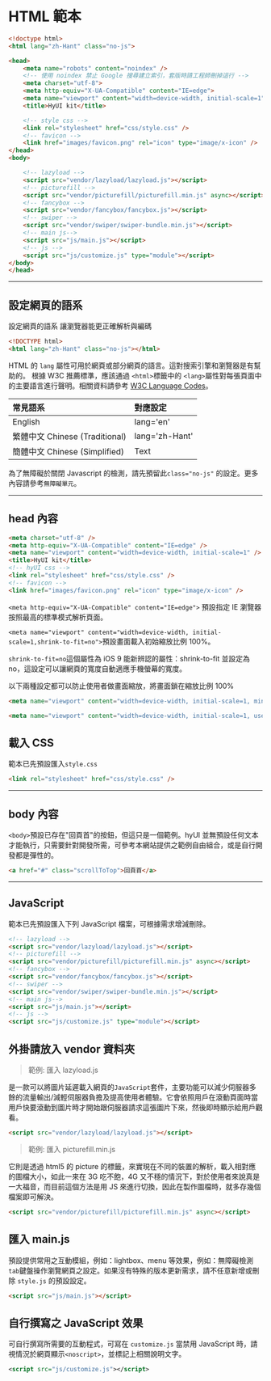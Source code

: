 # HTML 範本

```html
<!doctype html>
<html lang="zh-Hant" class="no-js">

<head>
    <meta name="robots" content="noindex" />
    <!-- 使用 noindex 禁止 Google 搜尋建立索引，套版時請工程師刪掉這行 -->
    <meta charset="utf-8">
    <meta http-equiv="X-UA-Compatible" content="IE=edge">
    <meta name="viewport" content="width=device-width, initial-scale=1">
    <title>HyUI kit</title>

    <!-- style css -->
    <link rel="stylesheet" href="css/style.css" />
    <!-- favicon -->
    <link href="images/favicon.png" rel="icon" type="image/x-icon" />
</head>
<body>

    <!-- lazyload -->
    <script src="vendor/lazyload/lazyload.js"></script>
    <!-- picturefill -->
    <script src="vendor/picturefill/picturefill.min.js" async></script>
    <!-- fancybox -->
    <script src="vendor/fancybox/fancybox.js"></script>
    <!-- swiper -->
    <script src="vendor/swiper/swiper-bundle.min.js"></script>
    <!-- main js-->
    <script src="js/main.js"></script>
    <!-- js -->
    <script src="js/customize.js" type="module"></script>
</body>
</head>

```

---

## 設定網頁的語系

設定網頁的語系 讓瀏覽器能更正確解析與編碼

```html
<!DOCTYPE html>
<html lang="zh-Hant" class="no-js"></html>
```

HTML 的 `lang` 屬性可用於網頁或部分網頁的語言。這對搜索引擎和瀏覽器是有幫助的。 根據 W3C 推薦標準，應該通過 `<html>`標籤中的 `<lang>`屬性對每張頁面中的主要語言進行聲明。相關資料請參考 [W3C Language Codes](https://www.w3schools.com/tags/ref_language_codes.asp)。

| 常見語系                       | 對應設定       |
| :----------------------------- | :------------- |
| English                        | lang='en'      |
| 繁體中文 Chinese (Traditional) | lang='zh-Hant' |
| 簡體中文 Chinese (Simplified)  | Text           |

為了無障礙於關閉 Javascript 的檢測，請先預留此`class="no-js"` 的設定。更多內容請參考`無障礙單元`。

---

## head 內容

```html
<meta charset="utf-8" />
<meta http-equiv="X-UA-Compatible" content="IE=edge" />
<meta name="viewport" content="width=device-width, initial-scale=1" />
<title>HyUI kit</title>
<!-- hyUI css -->
<link rel="stylesheet" href="css/style.css" />
<!-- favicon -->
<link href="images/favicon.png" rel="icon" type="image/x-icon" />
```

`<meta http-equiv="X-UA-Compatible" content="IE=edge">` 預設指定 IE 瀏覽器按照最高的標準模式解析頁面。

`<meta name="viewport" content="width=device-width, initial-scale=1,shrink-to-fit=no">`預設畫面載入初始縮放比例 100%。

`shrink-to-fit=no`這個屬性為 iOS 9 能新辨認的屬性：shrink-to-fit 並設定為 no，這設定可以讓網頁的寬度自動適應手機螢幕的寬度。

以下兩種設定都可以防止使用者做畫面縮放，將畫面鎖在縮放比例 100%

```html
<meta name="viewport" content="width=device-width, initial-scale=1, minimum-scale=1, maximum-scale=1" />
```

```html
<meta name="viewport" content="width=device-width, initial-scale=1, user-scalable=no" />
```

## 載入 CSS

範本已先預設匯入`style.css`

```html
<link rel="stylesheet" href="css/style.css" />
```

---

## body 內容

`<body>`預設已存在"回頁首"的按鈕，但這只是一個範例。hyUI 並無預設任何文本才能執行，只需要針對開發所需，可參考本網站提供之範例自由組合，或是自行開發都是彈性的。

```html
<a href="#" class="scrollToTop">回頁首</a>
```

---

## JavaScript

範本已先預設匯入下列 JavaScript 檔案，可根據需求增減刪除。

```html
<!-- lazyload -->
<script src="vendor/lazyload/lazyload.js"></script>
<!-- picturefill -->
<script src="vendor/picturefill/picturefill.min.js" async></script>
<!-- fancybox -->
<script src="vendor/fancybox/fancybox.js"></script>
<!-- swiper -->
<script src="vendor/swiper/swiper-bundle.min.js"></script>
<!-- main js-->
<script src="js/main.js"></script>
<!-- js -->
<script src="js/customize.js" type="module"></script>
```

## 外掛請放入 vendor 資料夾

> 範例: 匯入 lazyload.js

是一款可以將圖片延遲載入網頁的`JavaScript`套件，主要功能可以減少伺服器多餘的流量輸出/減輕伺服器負擔及提高使用者體驗。它會依照用戶在滾動頁面時當用戶快要滾動到圖片時才開始跟伺服器請求這張圖片下來，然後即時顯示給用戶觀看。

```html
<script src="vendor/lazyload/lazyload.js"></script>
```

> 範例: 匯入 picturefill.min.js

它則是透過 html5 的 picture 的標籤，來實現在不同的裝置的解析，載入相對應的圖檔大小，如此一來在 3G 吃不飽，4G 又不穩的情況下，對於使用者來說真是一大福音，而目前這個方法是用 JS 來進行切換，因此在製作圖檔時，就多存幾個檔案即可解決。

```html
<script src="vendor/picturefill/picturefill.min.js" async></script>
```

## 匯入 main.js

預設提供常用之互動模組，例如：lightbox、menu 等效果，例如：無障礙檢測 `tab`鍵盤操作瀏覽網頁之設定。如果沒有特殊的版本更新需求，請不任意新增或刪除 `style.js` 的預設設定。

```html
<script src="js/main.js"></script>
```

## 自行撰寫之 JavaScript 效果

可自行撰寫所需要的互動程式，可寫在 `customize.js`
當禁用 JavaScript 時，請視情況於網頁顯示`<noscript>`，並標記上相關說明文字。

```xml
<script src="js/customize.js"></script>
```
